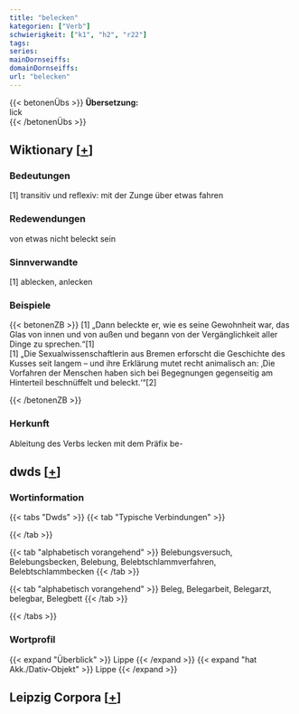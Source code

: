 ```yaml
---
title: "belecken"
kategorien: ["Verb"]
schwierigkeit: ["k1", "h2", "r22"]
tags:
series:
mainDornseiffs:
domainDornseiffs:
url: "belecken"
---
```


{{< betonenÜbs >}}
**Übersetzung:**  
lick  
{{< /betonenÜbs >}}

## Wiktionary [[+](https://de.wiktionary.org/wiki/belecken)]

### Bedeutungen
[1] transitiv und reflexiv: mit der Zunge über etwas fahren  

### Redewendungen
von etwas nicht beleckt sein  

### Sinnverwandte
[1] ablecken, anlecken  

### Beispiele
{{< betonenZB >}}
[1] „Dann beleckte er, wie es seine Gewohnheit war, das Glas von innen und von außen und begann von der Vergänglichkeit aller Dinge zu sprechen.“[1]  
[1] „Die Sexualwissenschaftlerin aus Bremen erforscht die Geschichte des Kusses seit langem – und ihre Erklärung mutet recht animalisch an: ‚Die Vorfahren der Menschen haben sich bei Begegnungen gegenseitig am Hinterteil beschnüffelt und beleckt.‘“[2]  

{{< /betonenZB >}}
### Herkunft
Ableitung des Verbs lecken mit dem Präfix be-  



## dwds [[+](https://www.dwds.de/wb/belecken)]

### Wortinformation
{{< tabs "Dwds" >}}
{{< tab "Typische Verbindungen" >}}

{{< /tab >}}

{{< tab "alphabetisch vorangehend" >}}
Belebungsversuch, Belebungsbecken, Belebung, Belebtschlammverfahren, Belebtschlammbecken
{{< /tab >}}

{{< tab "alphabetisch vorangehend" >}}
Beleg, Belegarbeit, Belegarzt, belegbar, Belegbett
{{< /tab >}}

{{< /tabs >}}

### Wortprofil
{{< expand "Überblick" >}} Lippe {{< /expand >}}
{{< expand "hat Akk./Dativ-Objekt" >}} Lippe {{< /expand >}}

## Leipzig Corpora [[+](https://corpora.uni-leipzig.de/en/res?word=belecken&corpusId=deu_newscrawl-public_2018)]

